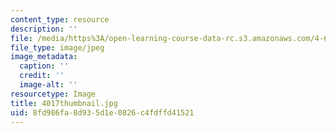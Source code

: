 ```yaml
---
content_type: resource
description: ''
file: /media/https%3A/open-learning-course-data-rc.s3.amazonaws.com/4-614-religious-architecture-and-islamic-cultures-fall-2002/8fd986fa8d935d1e0826c4fdffd41521_4017thumbnail.jpg
file_type: image/jpeg
image_metadata:
  caption: ''
  credit: ''
  image-alt: ''
resourcetype: Image
title: 4017thumbnail.jpg
uid: 8fd986fa-8d93-5d1e-0826-c4fdffd41521
---
```

